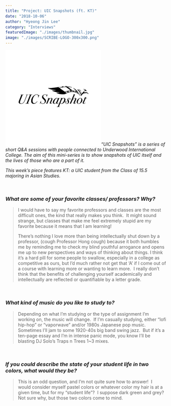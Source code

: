 ```yaml
---
title: "Project: UIC Snapshots (ft. KT)"
date: "2018-10-06"
author: "Hyeong Jin Lee"
category: "Interviews"
featuredImage: "./images/thumbnail.jpg"
image: "./images/SCRIBE-LOGO-300x300.png"
---
```


_![](./images/SCRIBE-LOGO-300x300.png)“UIC Snapshots” is a series of short Q&A sessions with people connected to Underwood International College. The aim of this mini-series is to show snapshots of UIC itself and the lives of those who are a part of it._

_This week’s piece features KT: a UIC student from the Class of 15.5 majoring in Asian Studies._

 

### _What are some of your favorite classes/ professors? Why?_

> I would have to say my favorite professors and classes are the most difficult ones, the kind that really makes you think.  It might sound strange, but classes that make me feel extremely stupid are my favorite because it means that I am learning!
> 
> There’s nothing I love more than being intellectually shut down by a professor, (cough Professor Hong cough) because it both humbles me by reminding me to check my blind youthful arrogance and opens me up to new perspectives and ways of thinking about things. I think it’s a hard pill for some people to swallow, especially in a college as competitive as ours, but I’d much rather not get that ‘A’ if I come out of a course with learning more or wanting to learn more.  I really don’t think that the benefits of challenging yourself academically and intellectually are reflected or quantifiable by a letter grade.

 

### _What kind of music do you like to study to?_

> Depending on what I’m studying or the type of assignment I’m working on, the music will change.  If I’m casually studying, either “lofi hip-hop” or “vaporwave” and/or 1980s Japanese pop music. Sometimes I’ll jam to some 1920-40s big band swing jazz.  But if it’s a ten-page essay and I’m in intense panic mode, you know I’ll be blasting DJ Solo’s Traps n Trees 1~3 mixes.

 

### _If you could describe the state of your student life in two colors, what would they be?_

> This is an odd question, and I’m not quite sure how to answer!  I would consider myself pastel colors or whatever color my hair is at a given time, but for my “student life”?  I suppose dark green and grey? Not sure why, but those two colors come to mind.
